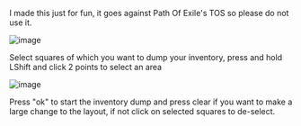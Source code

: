 I made this just for fun, it goes against Path Of Exile's TOS so please do not use it.

![image](https://github.com/BravoHO/POE-Inv-Dump/assets/57259381/2957b8f0-958b-4bbb-af86-3d10da0cd228)

Select squares of which you want to dump your inventory, press and hold LShift and click 2 points to select an area

![image](https://github.com/BravoHO/POE-Inv-Dump/assets/57259381/56f1d342-7840-4b36-914c-66007aab42be)

Press "ok" to start the inventory dump and press clear if you want to make a large change to the layout, if not click on selected squares to de-select.
